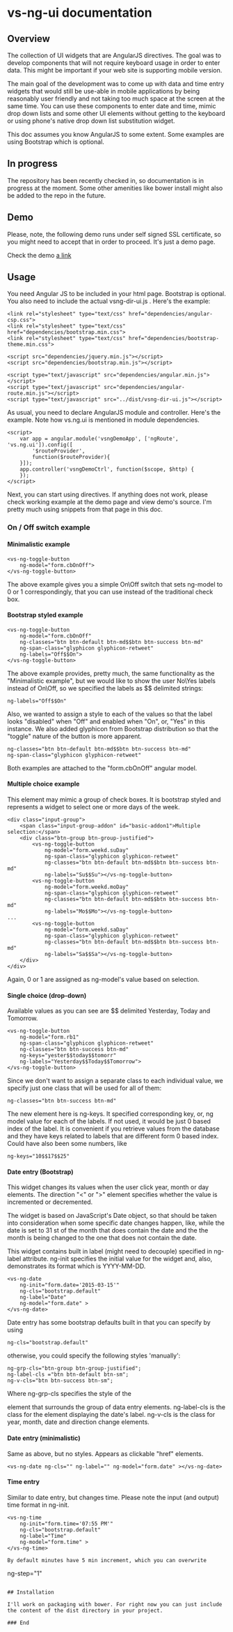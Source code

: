 # vs-ng-ui documentation

## Overview

The collection of UI widgets that are AngularJS directives. The goal was to 
develop components that will not require keyboard usage in order to enter data. 
This might be important if your web site is supporting mobile version.

The main goal of the development was to come up with data and time entry 
widgets that would still be use-able in mobile applications by being reasonably 
user friendly and not taking too much space at the screen at the same time. 
You can use these components to enter date and time, mimic drop down lists 
and some other UI elements without getting to the keyboard or using phone's 
native drop down list substitution widget.

This doc assumes you know AngularJS to some extent. Some examples are using
Bootstrap which is optional.

## In progress

The repository has been recently checked in, so documentation is in progress
at the moment. Some other amenities like bower install might also be added to
the repo in the future.

## Demo

Please, note, the following demo runs under self signed SSL certificate, so
you might need to accept that in order to proceed. It's just a demo page.

Check the demo [a link](https://sonet.dynet.com/vs-ng-ui/demo/index.html)

## Usage

You need Angular JS to be included in your html page. Bootstrap is optional. 
You also need to include the actual vsng-dir-ui.js .
Here's the example:

```
<link rel="stylesheet" type="text/css" href="dependencies/angular-csp.css">
<link rel="stylesheet" type="text/css" href="dependencies/bootstrap.min.css">
<link rel="stylesheet" type="text/css" href="dependencies/bootstrap-theme.min.css">

<script src="dependencies/jquery.min.js"></script>
<script src="dependencies/bootstrap.min.js"></script>

<script type="text/javascript" src="dependencies/angular.min.js"></script>
<script type="text/javascript" src="dependencies/angular-route.min.js"></script>
<script type="text/javascript" src="../dist/vsng-dir-ui.js"></script>
``` 

As usual, you need to declare AngularJS module and controller. 
Here's the example. Note how vs.ng.ui is mentioned in module dependencies.

```
<script>
    var app = angular.module('vsngDemoApp', ['ngRoute', 'vs.ng.ui']).config([
        '$routeProvider',
        function($routeProvider){
    }]);
    app.controller('vsngDemoCtrl', function($scope, $http) {
    });
</script>
```

Next, you can start using directives. If anything does not work, please check 
working example at the demo page and view demo's source. I'm pretty much using 
snippets from that page in this doc.

### On / Off switch example

#### Minimalistic example

```
<vs-ng-toggle-button
    ng-model="form.cbOnOff">
</vs-ng-toggle-button>
```

The above example gives you a simple On\Off switch that sets ng-model to 0 or 1
correspondingly, that you can use instead of the traditional check box.

#### Bootstrap styled example

```
<vs-ng-toggle-button
    ng-model="form.cbOnOff"
    ng-classes="btn btn-default btn-md$$btn btn-success btn-md"
    ng-span-class="glyphicon glyphicon-retweet"
    ng-labels="Off$$On">
</vs-ng-toggle-button>
```
The above example provides, pretty much, the same functionality as the 
"Minimalistic example", but we would like to show the user No\Yes labels
instead of On\Off, so we specified the labels as $$ delimited strings:
```
ng-labels="Off$$On"
```
Also, we wanted to assign a style to each of the values so that the label
looks "disabled" when "Off" and enabled when "On", or, "Yes" in this
instance. We also added glyphicon from Bootstrap distribution so that 
the "toggle" nature of the button is more apparent.
```
ng-classes="btn btn-default btn-md$$btn btn-success btn-md"
ng-span-class="glyphicon glyphicon-retweet"
```
Both examples are attached to the "form.cbOnOff" angular model.

#### Multiple choice example

This element may mimic a group of check boxes. It is bootstrap styled and
represents a widget to select one or more days of the week.
```
<div class="input-group">
    <span class="input-group-addon" id="basic-addon1">Multiple selection:</span>
    <div class="btn-group btn-group-justified">
        <vs-ng-toggle-button 
            ng-model="form.weekd.suDay"
            ng-span-class="glyphicon glyphicon-retweet"
            ng-classes="btn btn-default btn-md$$btn btn-success btn-md" 
            ng-labels="Su$$Su"></vs-ng-toggle-button>
        <vs-ng-toggle-button 
            ng-model="form.weekd.moDay"
            ng-span-class="glyphicon glyphicon-retweet"
            ng-classes="btn btn-default btn-md$$btn btn-success btn-md" 
            ng-labels="Mo$$Mo"></vs-ng-toggle-button>
...
        <vs-ng-toggle-button 
            ng-model="form.weekd.saDay"
            ng-span-class="glyphicon glyphicon-retweet"
            ng-classes="btn btn-default btn-md$$btn btn-success btn-md" 
            ng-labels="Sa$$Sa"></vs-ng-toggle-button>
    </div>
</div>
```

Again, 0 or 1 are assigned as ng-model's value based on selection.

#### Single choice (drop-down)

Available values as you can see are $$ delimited Yesterday, Today and Tomorrow.

```
<vs-ng-toggle-button
    ng-model="form.rb1"
    ng-span-class="glyphicon glyphicon-retweet"
    ng-classes="btn btn-success btn-md"
    ng-keys="yester$$today$$tomorr"
    ng-labels="Yesterday$$Today$$Tomorrow">
</vs-ng-toggle-button>
```
Since we don't want to assign a separate class to each individual value, 
we specify just one class that will be used for all of them:
```
ng-classes="btn btn-success btn-md"
```
The new element here is ng-keys. It specified corresponding key, or, ng model 
value for each of the labels. If not used, it would be just 0 based index of
the label. It is convenient if you retrieve values from the database and
they have keys related to labels that are different form 0 based index. Could
have also been some numbers, like
```
ng-keys="10$$17$$25"
```
#### Date entry (Bootstrap)

This widget changes its values when the user click year, month or day elements.
The direction "<" or ">" element specifies whether the value is incremented 
or decremented.

The widget is based on JavaScript's Date object, so that should be taken into
consideration when some specific date changes happen, like, while the date
is set to 31 st of the month that does contain the date and the the month is
being changed to the one that does not contain the date. 

This widget contains built in label (might need to decouple) specified in
ng-label attribute. ng-init specifies the initial value for the widget and, also, 
demonstrates its format which is YYYY-MM-DD.

```
<vs-ng-date 
    ng-init="form.date='2015-03-15'" 
    ng-cls="bootstrap.default" 
    ng-label="Date" 
    ng-model="form.date" >
</vs-ng-date>
```
Date entry has some bootstrap defaults built in that you can specify 
by using 
```
ng-cls="bootstrap.default" 
```
otherwise, you could specify the following styles 'manually':
```
ng-grp-cls="btn-group btn-group-justified";
ng-label-cls ="btn btn-default btn-sm";
ng-v-cls="btn btn-success btn-sm";
```
Where ng-grp-cls specifies the style of the <div> element that surrounds the
group of data entry elements. ng-label-cls is the class for the element displaying
the date's label. ng-v-cls is the class for year, month, date and direction
change elements.

#### Date entry (minimalistic)
Same as above, but no styles. Appears as clickable "href" elements.
```
<vs-ng-date ng-cls="" ng-label="" ng-model="form.date" ></vs-ng-date>
```

#### Time entry

Similar to date entry, but changes time. Please note the input (and output) time
format in ng-init. 
```
<vs-ng-time 
    ng-init="form.time='07:55 PM'" 
    ng-cls="bootstrap.default" 
    ng-label="Time" 
    ng-model="form.time" >
</vs-ng-time>   

By default minutes have 5 min increment, which you can overwrite 
```
ng-step="1"
```

## Installation

I'll work on packaging with bower. For right now you can just include
the content of the dist directory in your project.

### End

